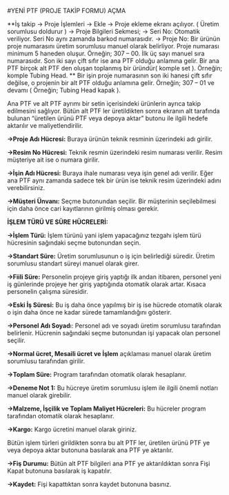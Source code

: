 #YENİ PTF (PROJE TAKİP FORMU) AÇMA

**İş takip → Proje İşlemleri → Ekle → Proje ekleme ekranı açılıyor. ( Üretim sorumlusu doldurur ) → Proje Bilgileri Sekmesi; → Seri No: Otomatik veriliyor. Seri No aynı zamanda barkod numarasıdır. → Proje No: Bir ürünün proje numarasını üretim sorumlusu manuel olarak belirliyor. Proje numarası minimum 5 haneden oluşur. Örneğin; 307 – 00. İlk üç sayı manuel sıra numarasıdır. Son iki sayı çift sıfır ise ana PTF olduğu anlamına gelir. Bir ana PTF birçok alt PTF den oluşan toplanmış bir üründür( komple set ). Örneğin; komple Tubing Head.
**
Bir işin proje numarasının son iki hanesi çift sıfır değilse, o projenin bir alt PTF olduğu anlamına gelir. Örneğin; 307 – 01 ve devamı ( Örneğin; Tubing Head kapak ).

Ana PTF ve alt PTF ayrımı bir setin içerisindeki ürünlerin ayrıca takip edilmesini sağlıyor. Bütün alt PTF ler üretildikten sonra ekranın alt tarafında bulunan “üretilen ürünü PTF veya depoya aktar” butonu ile ilgili hedefe aktarılır ve maliyetlendirilir.

**→Proje Adı Hücresi:** Buraya ürünün teknik resminin üzerindeki adı girilir.

**→Resim No Hücresi:** Teknik resmin üzerindeki resim numarası verilir. Resim müşteriye ait ise o numara girilir.

**→İşin Adı Hücresi:** Buraya ihale numarası veya işin genel adı verilir. Eğer ana PTF aynı zamanda sadece tek bir ürün ise teknik resim üzerindeki adını verebilirsiniz.

**→Müşteri Ünvanı:** Seçme butonundan seçilir. Bir müşterinin seçilebilmesi için daha önce cari kayıtlarının girilmiş olması gerekir.

**İŞLEM TÜRÜ VE SÜRE HÜCRELERİ:**

**→İşlem Türü:** İşlem türünü yani işlem yapacağınız tezgahı işlem türü hücresinin sağındaki seçme butonundan seçin.

**→Standart Süre:** Üretim sorumlusunun o iş için belirlediği süredir. Üretim sorumlusu standart süreyi manuel olarak girer.

**→Fiili Süre:** Personelin projeye giriş yaptığı ilk andan itibaren, personel yeni iş günlerinde projeye her giriş yaptığında otomatik olarak artar. Kısaca personelin çalışma süresidir.

**→Eski İş Süresi:** Bu iş daha önce yapılmış bir iş ise hücrede otomatik olarak o işin daha önce ne kadar sürede tamamlandığını gösterir.

**→Personel Adı Soyad**ı: Personel adı ve soyadı üretim sorumlusu tarafından belirlenir. Hücrenin sağındaki seçme butonundan işi yapacak olan personel seçilir.

**→Normal ücret, Mesaili ücret ve İşlem** açıklaması manuel olarak üretim sorumlusu tarafından girilir.

**→Toplam Süre:**  Program tarafından otomatik olarak hesaplanır.

**→Deneme Not 1:** Bu hücreye üretim sorumlusu işlem ile ilgili önemli notları manuel olarak girebilir.

**→Malzeme, İşçilik ve Toplam Maliyet Hücreleri:**  Bu hücreler program tarafından otomatik olarak hesaplanır.

**→Kargo:**  Kargo ücretini manuel olarak giriniz.

Bütün işlem türleri girildikten sonra bu alt PTF ler, üretilen ürünü PTF ye veya depoya aktar butonuna basılarak ana PTF ye aktarılır.

**→Fiş Durumu:**  Bütün alt PTF bilgileri ana PTF ye aktarıldıktan sonra Fişi Kapat butonuna basılarak iş kapatılır.

**→Kaydet:** Fişi kapattıktan sonra kaydet butonuna basınız.